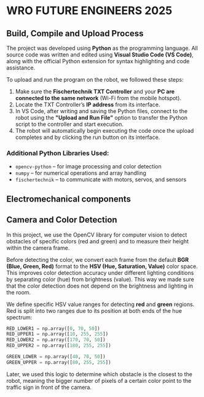 # WRO FUTURE ENGINEERS 2025
## Build, Compile and Upload Process

The project was developed using **Python** as the programming language. All source code was written and edited using **Visual Studio Code (VS Code)**, along with the official Python extension for syntax highlighting and code assistance.

To upload and run the program on the robot, we followed these steps:

1. Make sure the **Fischertechnik TXT Controller** and your **PC are connected to the same network** (Wi-Fi from the mobile hotspot).
2. Locate the TXT Controller’s **IP address** from its interface.
3. In VS Code, after writing and saving the Python files, connect to the robot using the **"Upload and Run File"** option to transfer the Python script to the controller and start execution.
4. The robot will automatically begin executing the code once the upload completes and by clicking the run button on its interface.

### Additional Python Libraries Used:
- `opencv-python` – for image processing and color detection
- `numpy` – for numerical operations and array handling
- `fischertechnik` – to communicate with motors, servos, and sensors

## Electromechanical components

  
## Camera and Color Detection

In this project, we use the OpenCV library for computer vision to detect obstacles of specific colors (red and green) and to measure their height within the camera frame.

Before detecting the color, we convert each frame from the default **BGR (Blue, Green, Red)** format to the **HSV (Hue, Saturation, Value)** color space. This improves color detection accuracy under different lighting conditions by separating color (hue) from brightness (value). This way we made sure that the color detection does not depend on the brightness and lighting in the room. 

We define specific HSV value ranges for detecting **red** and **green** regions. Red is split into two ranges due to its position at both ends of the hue spectrum:

```python
RED_LOWER1 = np.array([0, 70, 50])
RED_UPPER1 = np.array([10, 255, 255])
RED_LOWER2 = np.array([170, 70, 50])
RED_UPPER2 = np.array([180, 255, 255])

GREEN_LOWER = np.array([40, 70, 50])
GREEN_UPPER = np.array([80, 255, 255])
```

Later, we used this logic to determine which obstacle is the closest to the robot, meaning the bigger number of pixels of a certain color point to the traffic sign in front of the camera. 
